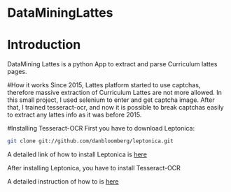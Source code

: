 # DataMiningLattes
# Introduction
DataMining Lattes is a python App to extract and parse Curriculum lattes pages.

#How it works
Since 2015, Lattes platform started to use captchas, therefore massive extraction of Curriculum Lattes are not more allowed.
In this small project, I used selenium to enter and get captcha image. After that, I trained tesseract-ocr, and now it is possible to break captchas easily to extract any lattes info as it was before 2015.

#Installing Tesseract-OCR
First you have to download Leptonica:
```bash
git clone git://github.com/danbloomberg/leptonica.git
```
A detailed link of how to install Leptonica is [here](http://www.leptonica.org/source/README.html)

After installing Leptonica, you have to install Tesseract-OCR

A detailed instruction of how to is [here](https://github.com/tesseract-ocr/tesseract/wiki/Compiling)

